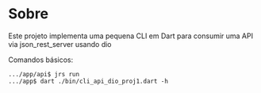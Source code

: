 # Sobre

Este projeto implementa uma pequena CLI em Dart para consumir uma API via json_rest_server usando dio

Comandos básicos:
```
.../app/api$ jrs run
.../app$ dart ./bin/cli_api_dio_proj1.dart -h
```